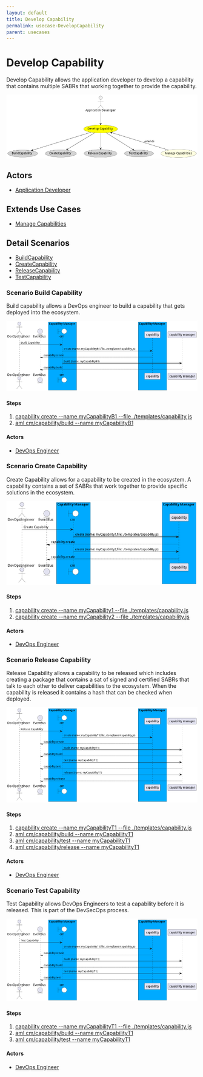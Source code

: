 ```yaml
---
layout: default
title: Develop Capability
permalink: usecase-DevelopCapability
parent: usecases
---
```

# Develop Capability

Develop Capability allows the application developer to develop a capability that contains multiple SABRs that working together to provide the capability.

![Activities Diagram](./Activities.png)

## Actors

* [Application Developer](actor-applicationdeveloper)





## Extends Use Cases


* [Manage Capabilities](usecase-ManageCapabilities)







## Detail Scenarios

* [BuildCapability](#scenario-BuildCapability)
* [CreateCapability](#scenario-CreateCapability)
* [ReleaseCapability](#scenario-ReleaseCapability)
* [TestCapability](#scenario-TestCapability)



### Scenario Build Capability

Build capability allows a DevOps engineer to build a capability that gets deployed into the ecosystem.

![Scenario BuildCapability](./BuildCapability.png)

#### Steps
1. [capability create --name myCapabilityB1 --file ./templates/capability.js](#action-capability-create)
1. [aml cm/capability/build --name myCapabilityB1](#action-aml-cm-capability-build)

#### Actors

* [DevOps Engineer](actor-devops)



### Scenario Create Capability

Create Capability allows for a capability to be created in the ecosystem. A capability contains a set of SABRs that work together to provide specific solutions in the ecosystem.

![Scenario CreateCapability](./CreateCapability.png)

#### Steps
1. [capability create --name myCapability1 --file ./templates/capability.js](#action-capability-create)
1. [capability create --name myCapability2 --file ./templates/capability.js](#action-capability-create)

#### Actors

* [DevOps Engineer](actor-devops)



### Scenario Release Capability

Release Capability allows a capability to be released which includes creating a package that contains a sat of signed and certified SABRs that talk to each other to deliver capabilities to the ecosystem. When the capability is released it contains a hash that can be checked when deployed.

![Scenario ReleaseCapability](./ReleaseCapability.png)

#### Steps
1. [capability create --name myCapabilityT1 --file ./templates/capability.js](#action-capability-create)
1. [aml cm/capability/build --name myCapabilityT1](#action-aml-cm-capability-build)
1. [aml cm/capability/test --name myCapabilityT1](#action-aml-cm-capability-test)
1. [aml cm/capability/release --name myCapabilityT1](#action-aml-cm-capability-release)

#### Actors

* [DevOps Engineer](actor-devops)



### Scenario Test Capability

Test Capability allows DevOps Engineers to test a capability before it is released. This is part of the DevSecOps process.

![Scenario TestCapability](./TestCapability.png)

#### Steps
1. [capability create --name myCapabilityT1 --file ./templates/capability.js](#action-capability-create)
1. [aml cm/capability/build --name myCapabilityT1](#action-aml-cm-capability-build)
1. [aml cm/capability/test --name myCapabilityT1](#action-aml-cm-capability-test)

#### Actors

* [DevOps Engineer](actor-devops)




